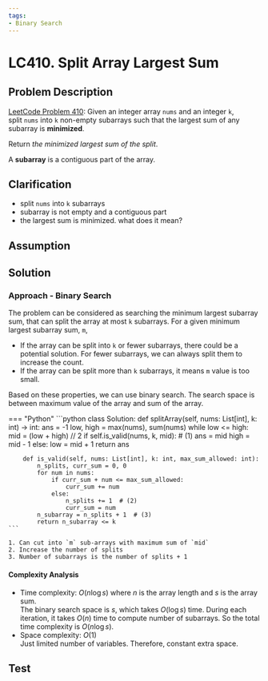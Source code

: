 ```yaml
---
tags:
- Binary Search
---
```


# LC410. Split Array Largest Sum
## Problem Description
[LeetCode Problem 410](https://leetcode.com/problems/split-array-largest-sum): Given an integer array `nums` and an integer `k`, split `nums` into `k` non-empty subarrays such that the largest sum of any subarray is **minimized**.

Return _the minimized largest sum of the split_.

A **subarray** is a contiguous part of the array.

## Clarification
- split `nums` into `k` subarrays
- subarray is not empty and a contiguous part
- the largest sum is minimized. what does it mean?

## Assumption

## Solution
### Approach - Binary Search
The problem can be considered as searching the  minimum largest subarray sum, that can split the array at most `k` subarrays. For a given minimum largest subarray sum, `m`,

- If the array can be split into `k` or fewer subarrays, there could be a potential solution. For fewer subarrays, we can always split them to increase the count. 
- If the array can be split more than `k` subarrays, it means `m` value is too small.

Based on these properties, we can use binary search. The search space is between maximum value of the array and sum of the array.

=== "Python"
    ```python
    class Solution:
        def splitArray(self, nums: List[int], k: int) -> int:
            ans = -1
            low, high = max(nums), sum(nums)
            while low <= high:
                mid = (low + high) // 2
                if self.is_valid(nums, k, mid):  # (1)
                    ans = mid
                    high = mid - 1
                else:
                    low = mid + 1
            return ans

        def is_valid(self, nums: List[int], k: int, max_sum_allowed: int):
            n_splits, curr_sum = 0, 0
            for num in nums:
                if curr_sum + num <= max_sum_allowed:
                    curr_sum += num
                else:
                    n_splits += 1  # (2)
                    curr_sum = num
            n_subarray = n_splits + 1  # (3)
            return n_subarray <= k
    ```

    1. Can cut into `m` sub-arrays with maximum sum of `mid`
    2. Increase the number of splits
    3. Number of subarrays is the number of splits + 1

#### Complexity Analysis
* Time complexity: $O(n \log s)$ where $n$ is the array length and $s$ is the array sum.  
The binary search space is $s$, which takes $O(\log s)$ time. During each iteration, it takes $O(n)$ time to compute number of subarrays. So the total time complexity is $O(n \log s)$.
* Space complexity: $O(1)$  
Just limited number of variables. Therefore, constant extra space. 

## Test